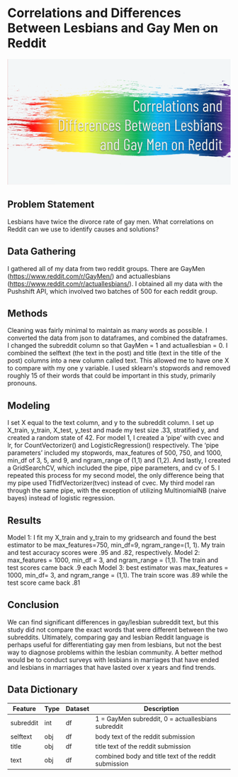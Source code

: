 # Correlations and Differences Between Lesbians and Gay Men on Reddit
![image](front_image.png)

## Problem Statement
Lesbians have twice the divorce rate of gay men.  What correlations on Reddit can we use to identify causes and solutions?
## Data Gathering
I gathered all of my data from two reddit groups. There are GayMen (https://www.reddit.com/r/GayMen/) and actuallesbians (https://www.reddit.com/r/actuallesbians/). I obtained all my data with the Pushshift API, which involved two batches of 500 for each reddit group.
## Methods
Cleaning was fairly minimal to maintain as many words as possible. I converted the data from json to dataframes, and combined the dataframes.  I changed the subreddit column so that GayMen = 1 and actuallesbian = 0. I combined the selftext (the text in the post) and title (text in the title of the post) columns into a new column called text. This allowed me to have one X to compare with my one y variable. I used sklearn's stopwords and removed roughly 15 of their words that could be important in this study, primarily pronouns. 
## Modeling
I set X equal to the text column, and y to the subreddit column. I set up X_train, y_train, X_test, y_test and made my test size .33, stratified y, and created a random state of 42. For model 1, I created a ‘pipe’ with cvec and lr, for CountVectorizer() and LogisticRegression() respectively. The ‘pipe parameters’ included my stopwords, max_features of 500, 750, and 1000, min_df of 3, 5, and 9, and ngram_range of (1,1) and (1,2). And lastly, I created a GridSearchCV, which included the pipe, pipe parameters, and cv of 5. I repeated this process for my second model, the only difference being that my pipe used TfidfVectorizer(tvec) instead of cvec. My third model ran through the same pipe, with the exception of utilizing MultinomialNB (naive bayes) instead of logistic regression.

## Results
Model 1: I fit my X_train and y_train to my gridsearch and found the best estimator to be max_features=750, min_df=9, ngram_range=(1, 1). My train and test accuracy scores were .95 and .82, respectively.
Model 2: max_features = 1000, min_df = 3, and ngram_range = (1,1). The train and test scores came back .9 each
Model 3: best estimator was max_features = 1000, min_df= 3, and ngram_range = (1,1). The train score was .89 while the test score came back .81
## Conclusion
We can find significant differences in gay/lesbian subreddit text, but this study did not compare the exact words that were different between the two subreddits. Ultimately, comparing gay and lesbian Reddit language is perhaps useful for differentiating gay men from lesbians, but not the best way to diagnose problems within the lesbian community. A better method would be to conduct surveys with lesbians in marriages that have ended and lesbians in marriages that have lasted over x years and find trends.
## Data Dictionary
|Feature|Type|Dataset|Description|
|---|---|---|---|
|subreddit|int|df|1 = GayMen subreddit, 0 = actuallesbians subreddit|
|selftext|obj|df|body text of the reddit submission|
|title|obj|df|title text of the reddit submission|
|text|obj|df|combined body and title text of the reddit submission|


